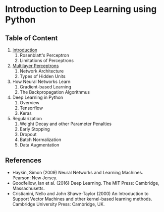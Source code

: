 # Introduction to Deep Learning using Python


## Table of Content
1. [Introduction](https://github.com/fabianmax/introduction-deep-learning/blob/master/01_introduction.ipynb)
   1. Rosenblatt's Perceptron
   2. Limitations of Perceptrons
2. [Multilayer Perceptrons](https://github.com/fabianmax/introduction-deep-learning/blob/master/02_mlp.ipynb)
   1. Network Architecture
   2. Types of Hidden Units
3. How Neural Networks Learn
   1. Gradient-based Learning
   2. The Backpropagation Algorithmus
4. Deep Learning in Python
   1. Overview
   2. Tensorflow
   3. Keras
4. Regularization
   1. Weight Decay and other Parameter Penalties
   2. Early Stopping
   3. Dropout
   4. Batch Normalization
   3. Data Augmentation


## References
* Haykin, Simon (2009) Neural Networks and Learning Machines. Pearson: New Jersey.
* Goodfellow, Ian et al. (2016) Deep Learning. The MIT Press: Cambridge, Massachusetts.
* Cristianini, Nello and John Shawe-Taylor (2000) An Introduction to Support Vector Machines and other kernel-based learning methods. Cambridge University Press: Cambridge, UK. 
